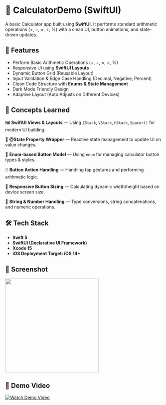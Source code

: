 # 🧮 CalculatorDemo (SwiftUI)

A basic Calculator app built using **SwiftUI**. It performs standard arithmetic operations (+, −, ×, ÷, %) with a clean UI, button animations, and state-driven updates.


## 🚀 Features

- Perform Basic Arithmetic Operations (+, −, ×, ÷, %)
- Responsive UI using **SwiftUI Layouts**
- Dynamic Button Grid (Reusable Layout)
- Input Validation & Edge Case Handling (Decimal, Negative, Percent)
- Clean Code Structure with **Enums & State Management**
- Dark Mode Friendly Design
- Adaptive Layout (Auto Adjusts on Different Devices)


## 🔑 Concepts Learned

🖼️ **SwiftUI Views & Layouts** — Using `ZStack`, `VStack`, `HStack`, `Spacer()` for modern UI building.

🔄 **@State Property Wrapper** — Reactive state management to update UI on value changes.

🔢 **Enum-based Button Model** — Using `enum` for managing calculator button types & styles.

🖱️ **Button Action Handling** — Handling tap gestures and performing arithmetic logic.

📱 **Responsive Button Sizing** — Calculating dynamic width/height based on device screen size.

🔣 **String & Number Handling** — Type conversions, string concatenations, and numeric operations.

## 🛠️ Tech Stack

- **Swift 5**
- **SwiftUI (Declarative UI Framework)**
- **Xcode 15**
- **iOS Deployment Target: iOS 14+**


## 📸 Screenshot

<img src="https://private-user-images.githubusercontent.com/66077775/473865173-6bd4096d-befb-466c-bb8f-0789e621ad33.jpeg" width="300"/>


## 🎥 Demo Video

[![Watch Demo Video](https://private-user-images.githubusercontent.com/66077775/473865173-6bd4096d-befb-466c-bb8f-0789e621ad33.jpeg)](https://private-user-images.githubusercontent.com/66077775/473865166-f2c7ca9c-fa2b-4ed6-a645-e04eb6651b99.mp4)


